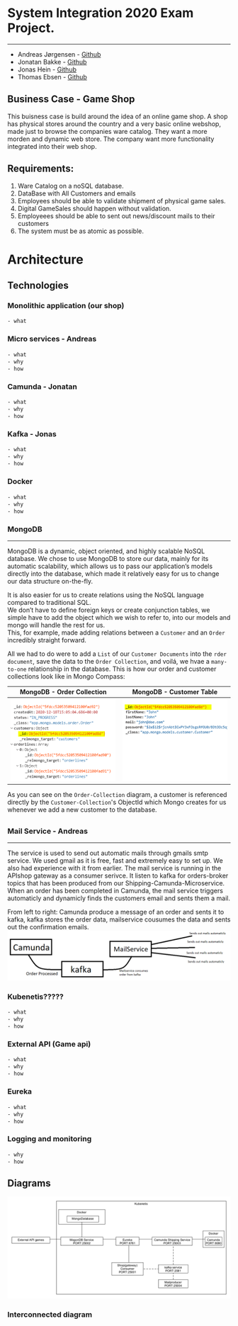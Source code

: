<h1 style="border-bottom: none">System Integration 2020 Exam Project.</h1>
<hr/>
<ul>
    <li><span>Andreas Jørgensen</span> - <a href="https://github.com/DDomino">Github</a></li>
    <li><span>Jonatan Bakke</span> - <a href="https://github.com/JonatanMagnusBakke">Github</a></li>
    <li><span>Jonas Hein</span> - <a href="https://github.com/Zenzus">Github</a></li>
    <li><span>Thomas Ebsen</span> - <a href="https://github.com/Srax">Github</a></li>
</ul>


## Business Case - Game Shop
This buisness case is build around the idea of an online game shop. A shop has physical stores around the country and a very basic online webshop, made just to browse the companies ware catalog. They want a more morden and dynamic web store. The company want more functionality integrated into their web shop.

## Requirements:

1. Ware Catalog on a noSQL database.
2. DataBase with All Customers and emails
3. Employees should be able to validate shipment of physical game sales.
4. Digital GameSales should happen without validation.
5. Employeees should be able to sent out news/discount mails to their customers
6. The system must be as atomic as possible.



# Architecture
## Technologies
### Monolithic application (our shop)
    - what    

### Micro services - Andreas
    - what
    - why
    - how

### Camunda - Jonatan
    - what
    - why
    - how

### Kafka - Jonas
    - what
    - why
    - how

### Docker
    - what
    - why
    - how

### MongoDB
<hr/>

MongoDB is a dynamic, object oriented, and highly scalable NoSQL database.
We chose to use MongoDB to store our data, mainly for its automatic scalability, which allows us to pass our application’s models directly into the database, which made it relatively easy for us to change our data structure on-the-fly.  
  
It is also easier for us to create relations using the NoSQL language compared to traditional SQL.  
We don’t have to define foreign keys or create conjunction tables, we simple have to add the object which we wish to refer to, into our models and mongo will handle the rest for us.  
This, for example, made adding relations between a `Customer` and an `Order` incredibly straight forward.

All we had to do were to add a `List` of our `Customer Documents` into the `rder document`, save the data to the `Order Collection`, and voilá, we hvae a `many-to-one` relationship in the database.
This is how our order and customer collections look like in Mongo Compass: 

MongoDB - Order Collection      | MongoDB - Customer Table    
:-------------------------:|:-------------------------: 
![mongo](/Misc/mongo-order-table.png)  |  ![mongo](/Misc/mongo-customer-table.png)   


As you can see on the `Order-Collection` diagram, a customer is referenced directly by the `Customer-Collection`'s ObjectId which Mongo creates for us whenever we add a new customer to the database.
<div style="margin-bottom: 30px"></div>

### Mail Service - Andreas
<hr/>

The service is used to send out automatic mails through gmails smtp service.
We used gmail as it is free, fast and extremely easy to set up. We also had experience
with it from earlier. 
The mail service is running in the APIshop gateway as a consumer serivce. It listen to kafka for orders-broker topics that has been produced from our Shipping-Camunda-Microservice. When an order has been completed in Camunda, the mail service triggers automaticly and dynamicly finds the customers email and sents them a mail. 

From left to right: Camunda produce a message of an order and sents it to kafka, kafka stores the order data, mailservice cousumes the data and sents out the confirmation emails.
![CKS-diagram](/Misc/CKS-diagram.png)



### Kubenetis?????
    - what
    - why
    - how

### External API (Game api) 
    - what
    - why
    - how

### Eureka
    - what
    - why
    - how

### Logging and monitoring
    - why
    - how    

## Diagrams
![asd](/Misc/System-Diagram.png)

### Interconnected diagram






 
